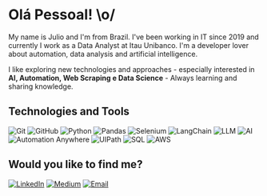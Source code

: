  # Olá Pessoal! \o/
 My name is Julio and I'm from Brazil. I've been working in IT since 2019 and currently I work as a Data Analyst at Itau Unibanco.
 I'm a developer lover about automation, data analysis and artificial intelligence.

 I like exploring new technologies and approaches - especially interested in **AI, Automation, Web Scraping e Data Science** - Always learning and sharing knowledge.
 ## Technologies and Tools
 ![Git](https://img.shields.io/badge/-Git-05122A?style=flat&logo=git)
 ![GitHub](https://img.shields.io/badge/-GitHub-05122A?style=flat&logo=github)
 ![Python](https://img.shields.io/badge/-Python-05122A?style=flat&logo=python)
 ![Pandas](https://img.shields.io/badge/-Pandas-05122A?style=flat&logo=pandas)
 ![Selenium](https://img.shields.io/badge/-Selenium-05122A?style=flat&logo=selenium)
 ![LangChain](https://img.shields.io/badge/-LangChain-05122A?style=flat&logo=chainlink)
 ![LLM](https://img.shields.io/badge/-LLM-05122A?style=flat&logo=openai)
 ![AI](https://img.shields.io/badge/-IA-05122A?style=flat&logo=openai)
 ![Automation Anywhere](https://img.shields.io/badge/-Automation%20Anywhere-05122A?style=flat&logo=automationanywhere)
 ![UIPath](https://img.shields.io/badge/-UiPath-05122A?style=flat&logo=uipath)
 ![SQL](https://img.shields.io/badge/-SQL-05122A?style=flat&logo=mysql)
 ![AWS](https://img.shields.io/badge/-AWS-05122A?style=flat&logo=amazonaws)
 
 ## Would you like to find me?
 [![LinkedIn](https://img.shields.io/badge/-LinkedIn-05122A?style=flat&logo=linkedin)](https://www.linkedin.com/in/jcesarbalduino/)
 [![Medium](https://img.shields.io/badge/-Medium-05122A?style=flat&logo=medium)](https://medium.com/@JCesarBalduino)
 [![Email](https://img.shields.io/badge/-Email-05122A?style=flat&logo=gmail)](mailto:jsilva.cesarbs@gmail.com)